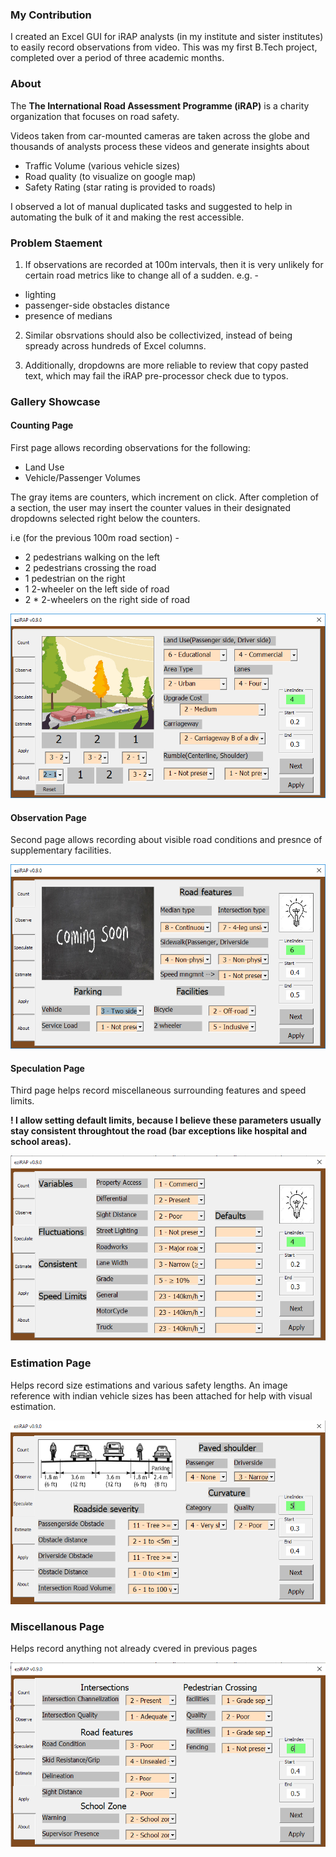 ### My Contribution

I created an Excel GUI for iRAP analysts (in my institute and sister institutes) to easily record observations from video. This was my first B.Tech project, completed over a period of three academic months.

### About

The **The International Road Assessment Programme (iRAP)** is a charity organization that focuses on road safety.

Videos taken from car-mounted cameras are taken across the globe and thousands of analysts process these videos and generate insights about

- Traffic Volume (various vehicle sizes)
- Road quality (to visualize on google map)
- Safety Rating (star rating is provided to roads)

I observed a lot of manual duplicated tasks and suggested to help in automating the bulk of it and making the rest accessible.

### Problem Staement

1) If observations are recorded at 100m intervals, then it is very unlikely for certain road metrics like to change all of a sudden. e.g. -

- lighting
- passenger-side obstacles distance
- presence of medians

2) Similar obsrvations should also be collectivized, instead of being spready across hundreds of Excel columns.

3) Additionally, dropdowns are more reliable to review that copy pasted text, which may fail the iRAP pre-processor check due to typos.



### Gallery Showcase

#### Counting Page

First page allows recording observations for the following:

- Land Use
- Vehicle/Passenger Volumes

The gray items are counters, which increment on click. After completion of  a section, the user may insert the counter values in their designated dropdowns selected right below the counters.

i.e (for the previous 100m road section) -

- 2 pedestrians walking on the left
- 2 pedestrians crossing the road
- 1 pedestrian on the right
- 1 2-wheeler on the left side of road
- 2 * 2-wheelers on the right side of road

![Page 1](./Assets//007_page1.png)

#### Observation Page

Second page allows recording about visible road conditions and presnce of supplementary facilities.

![Page 1](./Assets//008_page2.png)

#### Speculation Page

Third page helps record miscellaneous surrounding features and speed limits.

**! I allow setting default limits, because I believe these parameters usually stay consistent throughtout the road (bar exceptions like hospital and school areas).**

![Page 1](./Assets//009_page3.png)

### Estimation Page

Helps record size estimations and various safety lengths. An image reference with indian vehicle sizes has been attached for help with visual estimation.

![Page 1](./Assets//010_page4.png)

### Miscellanous Page

Helps record anything not already cvered in previous pages

![Page 1](./Assets//011_page5.png)